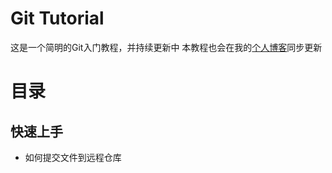 # Git Tutorial
这是一个简明的Git入门教程，并持续更新中
本教程也会在我的[个人博客](https://lengfan.me/)同步更新
# 目录
## 快速上手
- 如何提交文件到远程仓库

